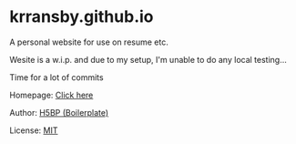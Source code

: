 # krransby.github.io

A personal website for use on resume etc.

Wesite is a w.i.p. and due to my setup, I'm unable to do any local testing...

Time for a lot of commits

Homepage: [Click here](https://krransby.github.io)

Author: [H5BP (Boilerplate)](https://html5boilerplate.com/)

License: [MIT](https://github.com/krransby/krransby.github.io/blob/main/LICENSE.txt)